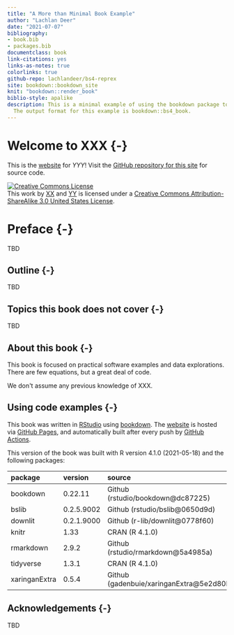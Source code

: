 ```yaml
--- 
title: "A More than Minimal Book Example"
author: "Lachlan Deer"
date: "2021-07-07"
bibliography:
- book.bib
- packages.bib
documentclass: book
link-citations: yes
links-as-notes: true
colorlinks: true
github-repo: lachlandeer/bs4-reprex
site: bookdown::bookdown_site
knit: "bookdown::render_book"
biblio-style: apalike
description: This is a minimal example of using the bookdown package to write a book.
  The output format for this example is bookdown::bs4_book.
---
```


# Welcome to XXX {-}

This is the [website](YYY) for *YYY*! Visit the [GitHub repository for this site](YYY) for source code.

<a rel="license" href="http://creativecommons.org/licenses/by-sa/3.0/us/"><img alt="Creative Commons License" style="border-width:0" src="https://i.creativecommons.org/l/by-sa/3.0/us/88x31.png" /></a><br />This work by [XX](XX) and [YY](YY) is licensed under a <a rel="license" href="http://creativecommons.org/licenses/by-sa/3.0/us/">Creative Commons Attribution-ShareAlike 3.0 United States License</a>.

# Preface {-}

TBD

## Outline {-}

TBD

## Topics this book does not cover {-}

TBD

## About this book {-}

This book is focused on practical software examples and data explorations. There are few equations, but a great deal of code.

We don't assume any previous knowledge of XXX.

## Using code examples {-}

This book was written in [RStudio](http://www.rstudio.com/ide/) using [bookdown](http://bookdown.org/). The [website](https://www.tidytextmining.com/) is hosted via [GitHub Pages](https://pages.github.com/), and automatically built after every push by [GitHub Actions](https://help.github.com/actions).

This version of the book was built with R version 4.1.0 (2021-05-18) and the following packages:


|package       |version    |source                                    |
|:-------------|:----------|:-----------------------------------------|
|bookdown      |0.22.11    |Github (rstudio/bookdown\@dc87225)        |
|bslib         |0.2.5.9002 |Github (rstudio/bslib\@0650d9d)           |
|downlit       |0.2.1.9000 |Github (r-lib/downlit\@0778f60)           |
|knitr         |1.33       |CRAN (R 4.1.0)                            |
|rmarkdown     |2.9.2      |Github (rstudio/rmarkdown\@5a4985a)       |
|tidyverse     |1.3.1      |CRAN (R 4.1.0)                            |
|xaringanExtra |0.5.4      |Github (gadenbuie/xaringanExtra\@5e2d80b) |

## Acknowledgements {-}

TBD
